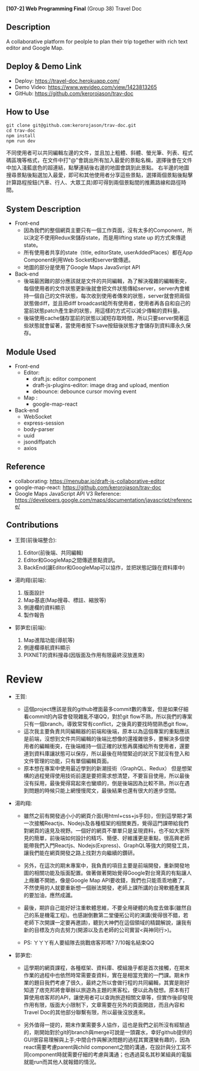**[107-2] Web Programming Final**
(Group 38) Travel Doc
## Description
A collaborative platform for peolple to plan their trip together with rich text editor and Google Map.

## Deploy & Demo Link
- Deploy: https://travel-doc.herokuapp.com/
- Demo Video: https://www.wevideo.com/view/1423813265
- GitHub: https://github.com/kerorojason/trav-doc


## How to Use
```
git clone git@github.com:kerorojason/trav-doc.git
cd trav-doc
npm install
npm run dev
```
不同使用者可以共同編輯左邊的文件，並且加上粗體、斜體、螢光筆、列表、程式碼區塊等格式，在文件中打"@"會跳出所有加入最愛的景點名稱，選擇後會在文件中加入淺藍底色的超連結，點擊連結後右邊的地圖會跳到此景點。
右半邊的地圖搜尋景點後點選加入最愛，即可和其他使用者分享這些景點，選擇兩個景點後點擊計算路程按鈕(汽車、行人、大眾工具)即可得到兩個景點間的推薦路線和路徑時間。

## System Description
- Front-end
    - 因為我們的整個網頁主要只有一個工作頁面，沒有太多的Component，所以決定不使用Redux來儲存state，而是用lifting state up 的方式來傳遞state。
    - 所有使用者共享的state（title, editorState, userAddedPlaces）都在App Component利用Web Socket和server做傳遞。
    - 地圖的部分是使用了Google Maps JavaSvript API  
- Back-end
    - 後端最困難的部分應該就是文件的共同編輯，為了解決複雜的編輯衝突，每個使用者的文件狀態更新後就會把文件狀態傳給server，server內會維持一個自己的文件狀態，每次收到使用者傳來的狀態，server就會把兩個狀態做diff，並且把diff broadcast給所有使用者，使用者再各自和自己的當前狀態patch產生新的狀態，用這樣的方式可以減少傳輸的資料量。
    - 後端使用cache儲存當前的狀態以減短存取時間，所以只要server開著這些狀態就會留著，當使用者按下save按鈕後狀態才會儲存到資料庫永久保存。
    

## Module Used

- Front-end
	- Editor:
    	- draft.js: editor component
    	- draft-js-plugins-editor: image drag and upload, mention
    	- debounce: debounce cursor moving event
	- Map : 
		- google-map-react
- Back-end
    - WebSocket
    - express-session
    - body-parser
    - uuid
    - jsondiffpatch
    - axios
	
## Reference
- collaborating: https://menubar.io/draft-js-collaborative-editor
- google-map-react: https://github.com/kerorojason/trav-doc
- Google Maps JavaScript API V3 Reference: https://developers.google.com/maps/documentation/javascript/reference/ 

## Contributions

* 王賀(前後端整合): 
	1. Editor(前後端、共同編輯)
	2. Editor和GoogleMap之間傳遞景點資訊。
	3. BackEnd(讓Editor和GoogleMap可以協作，並把狀態記錄在資料庫中)

* 湯昀翔(前端):
	1. 版面設計
	2. Map基底(Map搜尋、標註、縮放等)
	3. 側邊欄的資料顯示
	4. 製作報告

* 郭芛宏(前端):
	1. Map進階功能(導航等)
	2. 側邊欄導航資料顯示
	3. PIXNET的資料搜尋(因版面及作用有限最終沒放進來)

# Review

* 王賀: 
	* 這個project應該是我的github裡面最多commit數的專案，但是如果仔細看commit的內容會發現雜亂不堪QQ，對於git flow不熟，所以我們的專案只有一個branch，導致常常有conflict，之後真的要找時間熟悉git flow。
	* 這次我主要負責共同編輯器的前端和後端，原本以為這個專案的重點應該是前端，沒想到文件共同編輯的後端比想像的還複雜很多，要解決多個使用者的編輯衝突，在後端維持一個正確的狀態再廣播給所有使用者，還要連到資料庫讓狀態可以保存，所以最後在時間緊迫的狀況下就沒有登入和文件管理的功能，只有單個編輯頁面。
	* 原本想在專案中使用最近學到的新潮技術（GraphQL、Redux） 但是想架構的過程覺得使用技術前還是要把需求想清楚，不要盲目使用，所以最後沒有採用，最後覺得寫起來也蠻順的，倒是後端因為比較不熟，所以在遇到問題的時候只能上網慢慢爬文，最後結果也還有很大的進步空間。


* 湯昀翔: 
	* 雖然之前有開發過小小的網頁介面(用html+css+js手刻)，但到這學期才第一次接觸Reactjs、Nodejs及各種框架的相關東西，覺得這門課帶給我們對網頁的遠見及視野。一個好的網頁不單單只是呈現資料，也不如大家所見的簡單，前後端如何設計的精巧、簡便、好維護更是重點，很高興老師能帶我們入門Reactjs、Nodejs(Express)、GraphQL等強大的開發工具，讓我們能在網頁開發之路上找對方向繼續的鑽研。
	* 另外，在這次的期末專案中，我負責的項目主要是前端開發，重新開發地圖的相關功能及版面配置。做著做著開始覺得Google對台灣真的有點讓人上癮離不開她，像是Google Map API要收錢，我們也只能乖乖地繳了，不然使用的人就要重新想一個辦法開發，老師上課所講的台灣軟體產業真的要加油，應然成讖。
	* 最後，期許自己能好好注重軟體思維，不要全用硬體的角度去做事(雖然自己的系是機電工程)。也感謝倒數第二堂優拓公司的演講(覺得很不錯，若老師下次開課一定要再邀請)，聽到大神們在這個領域的精闢解說，讓我有新的目標及方向去努力(開源以及去老師的公司實習<與神同行>)。

	* PS: ㄚㄚㄚ有人要組隊去挑戰痞客邦嗎? 7/10報名結束QQ

* 郭芛宏: 
    * 這學期的網頁課程，各種框架、資料庫、模組幾乎都是首次接觸，在期末作業的過程中也依然時常需要查資料，實在是相當充實的一門課。期末作業的題目我們考慮了很久，最終之所以會做行程的共同編輯，其實是剛好知道了痞克邦將會舉辦以旅遊為主題的黑客松，便以此為發想。原本有打算使用痞客邦的API，讓使用者可以查詢旅遊相關文章等，但實作後卻發現作用有限，版面大小限制下，文章需要在另外的頁面開啟，而且內容和Travel Doc的其他部分聯繫有限，所以最後沒放進來。
     
    * 另外值得一提的，期末作業需要多人協作，這也是我們之前所沒有經驗過的，剛開始對於git的branch與merge可說是一頭霧水，幸好github提供的GUI很容易理解與上手;中間合作與解決問題的過程其實還蠻有趣的，因為react需要考慮parent與child component之間的溝通，在設計與分工寫不同component時就需要仔細的考慮與溝通；也遇過莫名其秒某組員的電腦就能run而其他人就報錯的情況。



